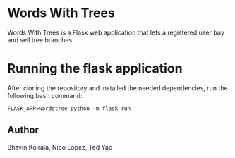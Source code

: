 # Words With Trees
Words With Trees is a Flask web application that lets a registered user buy and sell tree branches.

# Running the flask application
After cloning the repository and installed the needed dependencies, run the following bash command:
```
FLASK_APP=wordstree python -m flask run
```


## Author
Bhavin Koirala, Nico Lopez, Ted Yap
